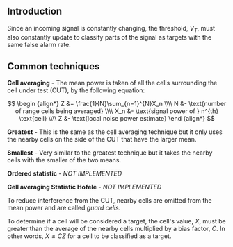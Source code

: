 ## Introduction
Since an incoming signal is constantly changing, the threshold, $V_T$, must also constantly update to classify parts of the signal as targets with the same false alarm rate.

## Common techniques

**Cell averaging** - The mean power is taken of all the cells surrounding the cell under test (CUT), by the following equation:

$$
    \begin {align*}
        Z &= \frac{1}{N}\sum_{n=1}^{N}X_n \\\\
        N &- \text{number of range cells being averaged} \\\\
        X_n &- \text{signal power of } n^{th} \text{cell} \\\\
        Z &- \text{local noise power estimate}
    \end {align*}
$$


**Greatest** - This is the same as the cell averaging technique but it only uses the nearby cells on the side of the CUT that have the larger mean.

**Smallest** - Very similar to the greatest technique but it takes the nearby cells with the smaller of the two means. 

**Ordered statistic** - *NOT IMPLEMENTED*

**Cell averaging Statistic Hofele** - *NOT IMPLEMENTED*

To reduce interference from the CUT, nearby cells are omitted from the mean power and are called *guard cells*. 

To determine if a cell will be considered a target, the cell's value, $X$, must be greater than the average of the nearby cells multiplied by a bias factor, $C$. In other words, $X \ge CZ$ for a cell to be classified as a target.
